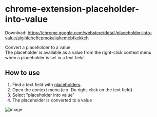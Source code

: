 # chrome-extension-placeholder-into-value

Download: https://chrome.google.com/webstore/detail/placeholder-into-value/algihlehcffcpmokaliahcmebfkekkch

Convert a placeholder to a value.  
The placeholder is available as a value from the right-click context menu when a placeholder is set in a text field.

## How to use

1. Find a text field with [placeholders](https://developer.mozilla.org/ja/docs/Web/HTML/Element/input#placeholder).
2. Open the context menu (e.x. Do right-click on the text field)
3. Select "placeholder into value"
4. The placeholder is converted to a value

![image](https://user-images.githubusercontent.com/6637993/223464960-bfbf54ec-5216-4a3d-9bd7-aaa59c083a1a.png)
